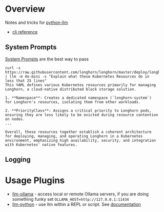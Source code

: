 # Overview
Notes and tricks for [python-llm](https://llm.datasette.io/en/stable/)

- [cli reference](https://llm.datasette.io/en/stable/help.html)

## System Prompts

[System Prompts](https://llm.datasette.io/en/stable/usage.html#system-prompts) are the best way to pass 

```
curl -s https://raw.githubusercontent.com/longhorn/longhorn/master/deploy/longhorn.yaml | llm -m 4o-mini -s "Explain what these Kubernetes Resources do in less that 25 lines"
This YAML defines various Kubernetes resources primarily for managing Longhorn, a cloud-native distributed block storage solution.

1. **Namespace**: Creates a dedicated namespace (`longhorn-system`) for Longhorn's resources, isolating them from other workloads.

2. **PriorityClass**: Assigns a critical priority to Longhorn pods, ensuring they are less likely to be evicted during resource contention on nodes.
...

Overall, these resources together establish a coherent architecture for deploying, managing, and operating Longhorn in a Kubernetes environment, emphasizing high availability, security, and integration with Kubernetes' native features.
```

## Logging


# Usage Plugins
- [llm-ollama](https://github.com/taketwo/llm-ollama) - access local or remote Ollama servers, if you are doing something funky set `OLLAMA_HOST=http://127.0.0.1:11434`
- [llm-python](https://github.com/simonw/llm-python) - use llm within a REPL or script. See [documentation](https://llm.datasette.io/en/stable/python-api.html)
